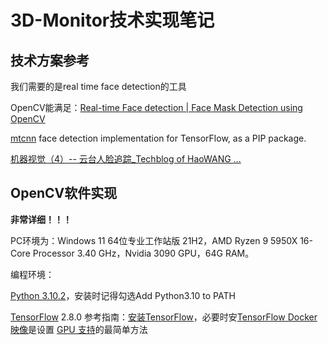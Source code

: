 # 3D-Monitor技术实现笔记



## 技术方案参考

我们需要的是real time face detection的工具

OpenCV能满足：[Real-time Face detection | Face Mask Detection using OpenCV](https://www.mygreatlearning.com/blog/real-time-face-detection/)

[mtcnn](https://github.com/ipazc/mtcnn) face detection implementation for TensorFlow, as a PIP package.

[机器视觉（4）-- 云台人脸追踪_Techblog of HaoWANG ...](https://blog.csdn.net/hhaowang/article/details/88064497)



## OpenCV软件实现

**非常详细！！！**

PC环境为：Windows 11 64位专业工作站版 21H2，AMD Ryzen 9 5950X 16-Core Processor 3.40 GHz，Nvidia 3090 GPU，64G RAM。

编程环境：

[Python 3.10.2](https://www.python.org/ftp/python/3.10.2/python-3.10.2-amd64.exe)，安装时记得勾选Add Python3.10 to PATH

[TensorFlow](https://www.tensorflow.org/?hl=zh-cn) 2.8.0 参考指南：[安装TensorFlow](https://www.tensorflow.org/install?hl=zh-cn)，必要时安[TensorFlow Docker 映像](https://hub.docker.com/r/tensorflow/tensorflow/)是设置 [GPU 支持](https://www.tensorflow.org/install/gpu?hl=zh-cn)的最简单方法